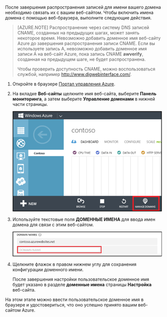 ﻿После завершения распространения записей для имени вашего домена необходимо связать их с вашим веб-сайтом. Чтобы включить имена домена с помощью веб-браузера, выполните следующие действия.

> [AZURE.NOTE] Распространение через систему DNS записей CNAME, созданных на предыдущих шагах, может занять некоторое время. Невозможно добавить доменное имя веб-сайту Azure до завершения распространения записи CNAME. Если вы используете запись A, невозможно добавить доменное имя записи A на веб-сайт Azure, пока запись CNAME **awverify**, созданная на предыдущем шаге, не будет распространена.
> 
> Чтобы проверить доступность CNAME, можно воспользоваться службой, например <a href="http://www.digwebinterface.com/">http://www.digwebinterface.com/</a>.

1. Откройте в браузере [Портал управления Azure](https://manage.windowsazure.com).

2. На вкладке **Веб-сайты** щелкните имя веб-сайта, выберите **Панель мониторинга**, а затем выберите **Управление доменами** в нижней части страницы.

	![](./media/custom-dns-web-site/dncmntask-cname-6.png)

6. Используйте текстовые поля **ДОМЕННЫЕ ИМЕНА** для ввода имен домена для связи с этим веб-сайтом. 

	![](./media/custom-dns-web-site/dncmntask-cname-7.png)

6. Щелкните флажок в правом нижнем углу для сохранения конфигурации доменного имени.

	После завершения настройки пользовательское доменное имя будет указано в разделе **доменные имена** страницы **Настройка** веб-сайта.

На этом этапе можно ввести пользовательское доменное имя в браузере и удостовериться, что оно успешно принято вашим веб-сайтом Azure. <!--HONumber=42-->
